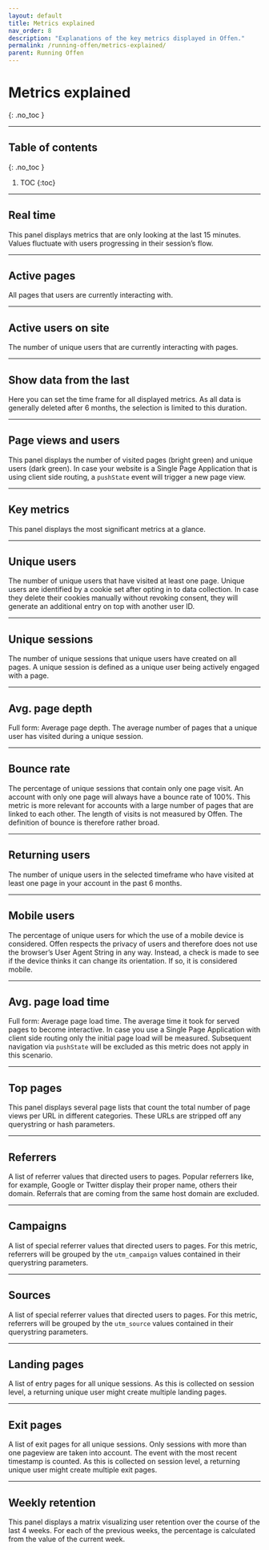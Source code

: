 ```yaml
---
layout: default
title: Metrics explained
nav_order: 8
description: "Explanations of the key metrics displayed in Offen."
permalink: /running-offen/metrics-explained/
parent: Running Offen
---
```


<!--
Copyright 2020 - Offen Authors <hioffen@posteo.de>
SPDX-License-Identifier: Apache-2.0
-->

# Metrics explained
{: .no_toc }

---

## Table of contents
{: .no_toc }

1. TOC
{:toc}

---

## Real time

This panel displays metrics that are only looking at the last 15 minutes. Values fluctuate with users progressing in their session’s flow.

---

## Active pages

All pages that users are currently interacting with.

---

## Active users on site

The number of unique users that are currently interacting with pages.

---

## Show data from the last

Here you can set the time frame for all displayed metrics. As all data is generally deleted after 6 months, the selection is limited to this duration.

---

## Page views and users

This panel displays the number of visited pages (bright green) and unique users (dark green). In case your website is a Single Page Application that is using client side routing, a `pushState` event will trigger a new page view.

---

## Key metrics

This panel displays the most significant metrics at a glance.

---

## Unique users

The number of unique users that have visited at least one page. Unique users are identified by a cookie set after opting in to data collection. In case they delete their cookies manually without revoking consent, they will generate an additional entry on top with another user ID.

---

## Unique sessions

The number of unique sessions that unique users have created on all pages. A unique session is defined as a unique user being actively engaged with a page.

---

## Avg. page depth

Full form: Average page depth. The average number of pages that a unique user has visited during a unique session.

---

## Bounce rate

The percentage of unique sessions that contain only one page visit. An account with only one page will always have a bounce rate of 100%. This metric is more relevant for accounts with a large number of pages that are linked to each other. The length of visits is not measured by Offen. The definition of bounce is therefore rather broad. 

---

## Returning users

The number of unique users in the selected timeframe who have visited at least one page in your account in the past 6 months.

---

## Mobile users

The percentage of unique users for which the use of a mobile device is considered. Offen respects the privacy of users and therefore does not use the browser’s User Agent String in any way. Instead, a check is made to see if the device thinks it can change its orientation. If so, it is considered mobile.

---

## Avg. page load time

Full form: Average page load time. The average time it took for served pages to become interactive. In case you use a Single Page Application with client side routing only the initial page load will be measured. Subsequent navigation via `pushState` will be excluded as this metric does not apply in this scenario.

---

## Top pages

This panel displays several page lists that count the total number of page views per URL in different categories. These URLs are stripped off any querystring or hash parameters.

---

## Referrers

A list of referrer values that directed users to pages. Popular referrers like, for example, Google or Twitter display their proper name, others their domain. Referrals that are coming from the same host domain are excluded.

---

## Campaigns

A list of special referrer values that directed users to pages. For this metric, referrers will be grouped by the `utm_campaign` values contained in their querystring parameters.

---

## Sources

A list of special referrer values that directed users to pages. For this metric, referrers will be grouped by the `utm_source` values contained in their querystring parameters.

---

## Landing pages

A list of entry pages for all unique sessions. As this is collected on session level, a returning unique user might create multiple landing pages.

---

## Exit pages

A list of exit pages for all unique sessions. Only sessions with more than one pageview are taken into account. The event with the most recent timestamp is counted. As this is collected on session level, a returning unique user might create multiple exit pages.

---

## Weekly retention

This panel displays a matrix visualizing user retention over the course of the last 4 weeks. For each of the previous weeks, the percentage is calculated from the value of the current week.
